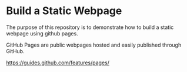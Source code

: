 # Build a Static Webpage

The purpose of this repository is to demonstrate how to build a static webpage using github pages.

GitHub Pages are public webpages hosted and easily published through GitHub.

https://guides.github.com/features/pages/
